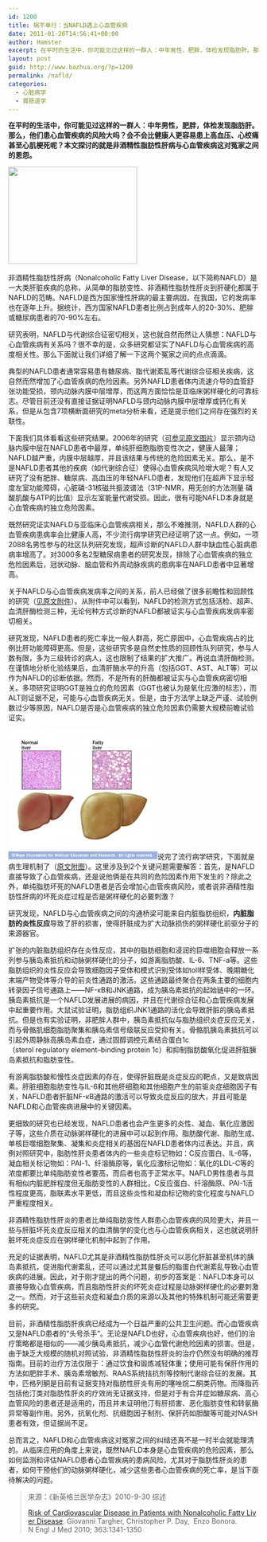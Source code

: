 ```yaml
---
id: 1200
title: 祸不单行：当NAFLD遇上心血管疾病
date: 2011-01-26T14:56:41+00:00
author: Hamster
excerpt: 在平时的生活中，你可能见过这样的一群人：中年男性，肥胖，体检发现脂肪肝。那么，他们患心血管疾病的风险大吗？会不会比健康人更容易患上高血压、心绞痛甚至心肌梗死呢？本文探讨的就是非酒精性脂肪性肝病(NAFLD)与心血管疾病这对冤家之间的恩怨。
layout: post
guid: http://www.bazhua.org/?p=1200
permalink: /nafld/
categories:
  - 心脏病学
  - 胃肠道学
---
```

**在平时的生活中，你可能见过这样的一群人：中年男性，肥胖，体检发现脂肪肝。那么，他们患心血管疾病的风险大吗？会不会比健康人更容易患上高血压、心绞痛甚至心肌梗死呢？本文探讨的就是非酒精性脂肪性肝病与心血管疾病这对冤家之间的恩怨。**

<img class="size-full wp-image-1202 alignright" title="the liver" src="/wp-content/uploads/2011/01/fatty_liver_disease1.jpeg" alt="" width="259" height="195" srcset="/wp-content/uploads/2011/01/fatty_liver_disease1.jpeg 259w, /wp-content/uploads/2011/01/fatty_liver_disease1-80x60.jpeg 80w" sizes="(max-width: 259px) 100vw, 259px" />

非酒精性脂肪性肝病（Nonalcoholic Fatty Liver Disease，以下简称NAFLD）是一大类肝脏疾病的总称，从简单的脂肪变性、非酒精性脂肪性肝炎到肝硬化都属于NAFLD的范畴。NAFLD是西方国家慢性肝病的最主要病因，在我国，它的发病率也在逐年上升。据统计，西方国家NAFLD患者比例占到成年人的20-30%、肥胖或糖尿病患者的70-90%左右。

研究表明，NAFLD与代谢综合征密切相关，这也就自然而然让人猜想：NAFLD与心血管疾病有关系吗？很不幸的是，众多研究都证实了NAFLD与心血管疾病的高度相关性。那么下面就让我们详细了解一下这两个冤家之间的点点滴滴。

典型的NAFLD患者通常容易患有糖尿病、脂代谢紊乱等代谢综合征相关疾病，这自然而然增加了心血管疾病的危险因素。另外NAFLD患者体内流速介导的血管舒张功能受损，颈内动脉内膜中层增厚，而这两方面恰恰是亚临床粥样硬化的可靠标志。尽管目前还没有直接证据证明NAFLD与颈内动脉内膜中层增厚或钙化有关系，但是从包含7项横断面研究的meta分析来看，还是提示他们之间存在强烈的关联性。

下面我们具体看看这些研究结果。2006年的研究（<a href="http://www.nejm.org/doi/full/10.1056/NEJMra0912063" target="_self">可参见原文图片</a>[](http://www.nejm.org/doi/full/10.1056/NEJMra0912063)）显示颈内动脉内膜中层在NAFLD患者中最厚，单纯肝细胞脂肪变性次之，健康人最薄；NAFLD越严重，内膜中层越厚，并且该结果与传统的危险因素无关。那么，是不是NAFLD患者其他的疾病（如代谢综合征）使得心血管疾病风险增大呢？有人又研究了没有肥胖、糖尿病、高血压的年轻NAFLD患者，发现他们在超声下显示轻度左室功能障碍，心脏磷-31核磁共振波谱法（31P-NMR，用无创的方法测量 磷酸肌酸与ATP的比值）显示左室能量代谢受损。因此，很有可能NAFLD本身就是心血管疾病的独立危险因素。

既然研究证实NAFLD与亚临床心血管疾病相关，那么不难推测，NAFLD人群的心血管疾病患病率会比健康人高，不少流行病学研究已经证明了这一点。例如，一项2088名男性参与的社区队列研究发现，超声诊断的NAFLD人群中缺血性心脏病患病率增高了。对3000多名2型糖尿病患者的研究发现，排除了心血管疾病的独立危险因素后，冠状动脉、脑血管和外周动脉疾病的患病率在NAFLD患者中显著增高。

关于NAFLD与心血管疾病发病率之间的关系，前人已经做了很多前瞻性和回顾性的研究（<a href="http://www.nejm.org/doi/suppl/10.1056/NEJMra0912063/suppl_file/nejmra0912063_appendix.pdf" target="_self">见原文附件</a>）。从附件中可以看到，NAFLD的检测方式包括活检、超声、血清肝酶检测三种，无论何种方式诊断的NAFLD都被证实与心血管疾病发病率密切相关。

研究发现，NAFLD患者的死亡率比一般人群高，死亡原因中，心血管疾病占的比例比肝功能障碍更高。但是，这些研究多是自然史性质的回顾性队列研究，参与人数有限，多为三级转诊的病人，这也限制了结果的扩大推广。再说血清肝酶检测。在谨慎地分析化验结果后，血清肝酶水平的升高（包括GGT、AST、ALT等）可以作为NAFLD的诊断依据。然而，不是所有的肝酶都被证实与心血管疾病密切相关。多项研究证明GGT是独立的危险因素（GGT也被认为是氧化应激的标志），而ALT则证据不足，可能与心血管疾病无关。但是，由于方法学上缺乏严谨、试验例数过少等原因，NAFLD是否是心血管疾病的独立危险因素仍需要大规模前瞻试验证实。

[<img class="size-medium wp-image-1203 alignleft" title="NASH" src="/wp-content/uploads/2011/01/d7_fatty_liver_disease-300x261.jpg" alt="" width="300" height="261" />](/wp-content/uploads/2011/01/d7_fatty_liver_disease.jpg)说完了流行病学研究，下面就是病生理机制了（<a href="http://www.nejm.org/doi/full/10.1056/NEJMra0912063" target="_self">原文附图</a>）。这里涉及到2个关键问题需要解答：首先，是NAFLD直接导致了心血管疾病，还是说他俩是在共同的危险因素作用下发生的？除此之外，单纯脂肪坏死的NAFLD患者是否会增加心血管疾病风险，或者说非酒精性脂肪性肝病的坏死炎症过程是否是粥样硬化的必要刺激？

研究发现，NAFLD与心血管疾病之间的沟通桥梁可能来自内脏脂肪组织，**内脏脂肪的炎性反应**导致了肝的损害，使得肝脏成为扩大动脉损伤的粥样硬化前驱分子的来源器官。

扩张的内脏脂肪组织存在炎性反应，其中的脂肪细胞和浸润的巨噬细胞会释放一系列参与胰岛素抵抗和动脉粥样硬化的分子，如游离脂肪酸、IL-6、TNF-a等。这些脂肪组织的炎性反应会导致细胞因子受体和模式识别受体如toll样受体、晚期糖化末端产物受体等介导的前炎性通路的激活。这些通路最终聚合在两条主要的细胞内转录因子信号通路上——NF-κB和JNK通路，成为胰岛素抵抗的起始链中的一环。胰岛素抵抗是一个NAFLD发展进展的病因，并且在代谢综合征和心血管疾病发展中起重要作用。大鼠试验证明，脂肪组织JNK1通路的活化会导致肝脏的胰岛素抵抗。但是也有实验证明，非肥胖人群中，胰岛素抵抗似与脂肪组织炎症反应无关，而与骨骼肌细胞脂肪聚集和胰岛素信号级联反应受抑有关。骨骼肌胰岛素抵抗可以引起外周静脉高胰岛素血症，通过固醇调控元素结合蛋白1c（sterol regulatory element–binding protein 1c）和抑制脂肪酸氧化促进肝脏胰岛素抵抗和脂肪变性。

有游离脂肪酸和慢性炎症因素的存在，使得肝脏既是炎症反应的靶点，又是致病因素。肝脏细胞脂肪变性与IL-6和其他肝细胞和其他细胞产生的前驱炎症细胞因子有关，NAFLD患者肝脏NF-κB通路的激活可以导致炎症反应的放大，并且可能是NAFLD和心血管疾病进展中的关键因素。

更细致的研究也已经发现，NAFLD患者也会产生更多的炎性、凝血、氧化应激因子等，这些介质在动脉粥样硬化的进展中可以起到作用。脂肪酸代谢、脂肪生成、单核巨噬细胞聚集、凝集和炎症相关的基因在NAFLD患者体内过表达。并且，病例对照研究中，脂肪性肝炎患者体内的一些炎症标记物如：C反应蛋白、IL-6等，凝血相关标记物如：PAI-1、纤溶酶原等，氧化应激标记物如：氧化的LDL-C等的浓度都要比单纯脂肪变性者要高，而后者也高于正常水平。NAFLD男性患者与具有相似内脏肥胖程度但无脂肪变性的人群相比，C反应蛋白、纤溶酶原、PAI-1活性程度更高，脂联素水平更低，而且这些炎性和凝血标记物的变化程度与NAFLD严重程度相关。

非酒精性脂肪性肝炎的患者比单纯脂肪变性人群患心血管疾病的风险更大，并且一些与肝脏坏死炎症反应相关的血清酶学的变化也与心血管疾病相关，这也就说明肝脏坏死炎症反应在粥样硬化机制中起到了作用。

充足的证据表明，NAFLD尤其是非酒精性脂肪性肝炎可以恶化肝脏甚至机体的胰岛素抵抗，促进脂代谢紊乱，还可以通过尤其是餐后的脂蛋白代谢紊乱导致心血管疾病的进展。因此，对于刚才提出的两个问题，初步的答案是：NAFLD本身可以直接导致心血管疾病，而且脂肪性肝炎的坏死炎症过程是动脉粥样硬化的必要刺激之一。然而，对于这些前炎症和凝血介质的来源以及其他的特殊机制可能还需要更多的研究。

目前，非酒精性脂肪肝疾病已经成为一个日益严重的公共卫生问题。而心血管疾病又是NAFLD患者的“头号杀手”。无论是NAFLD也好，心血管疾病也好，他们的治疗策略都是相似的——减少胰岛素抵抗，减少心血管代谢危险因素的损害。但是，由于缺乏大规模的随机对照试验，非酒精性脂肪性肝炎的治疗仍然没有明确的推荐指南。目前的治疗方法仅限于：通过饮食和锻炼减轻体重；使用可能有保肝作用的方法如肥胖手术、胰岛素增敏剂、RAAS系统拮抗剂等控制代谢综合征的发展。其中，匹格列酮是目前有证据支持对脂肪性肝炎有用的噻唑烷二酮类药物。而降脂药包括他汀类对脂肪性肝炎的疗效尚无证据支持，但是对于有合并症如糖尿病、高心血管风险的患者还是适用的，而且并未证明他汀有肝损害、恶化脂肪变性和转氨酶异常等副作用。另外，抗氧化剂、抗细胞因子制剂、保肝药如胆酸等可能对NASH患者有效，但证据尚不足。

总而言之，NAFLD和心血管疾病这对冤家之间的纠结还真不是一时半会就能理清的。从临床应用的角度上来说，既然NAFLD本身是心血管疾病的危险因素，那么如何监测和评估NAFLD患者心血管疾病的患病风险，尤其对于脂肪性肝炎的患者，如何干预他们的动脉粥样硬化，减少这些患者心血管疾病的死亡率，是当下亟待解决的问题。

> 来源：《新英格兰医学杂志》2010-9-30 综述
> 
> <a href="http://www.nejm.org/doi/full/10.1056/NEJMra0912063" target="_self">Risk of Cardiovascular Disease in Patients with Nonalcoholic Fatty Liver Disease</a>. Giovanni Targher, Christopher P. Day,  Enzo Bonora. N Engl J Med 2010; 363:1341-1350
